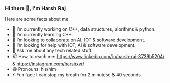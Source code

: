 ### Hi there 👋, I'm Harsh Raj

Here are some facts about me

- 🔭 I’m currently working on C++, data structures, alorithms & python.
- 🌱 I’m currently learning C++.
- 👯 I’m looking to collaborate on AI, IOT & software development.
- 🤔 I’m looking for help with IOT, AI & software development.
- 💬 Ask me about any tech related stuff.
- 📫 How to reach me: https://www.linkedin.com/in/harsh-raj-3739b5204/ & https://instagram.com/harshxvr/
- 😄 Pronouns: his/him
- ⚡ Fun fact: I can stop my breath for 2 minutese & 40 seconds.
